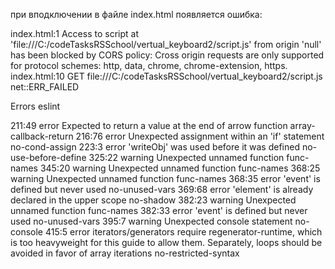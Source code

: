 
при вподключении в файле index.html  <script src="index.js" type="module"></script> появляется ошибка:

index.html:1 Access to script at 'file:///C:/codeTasksRSSchool/vertual_keyboard2/script.js' from origin 'null' has been blocked by CORS policy: Cross origin requests are only supported for protocol schemes: http, data, chrome, chrome-extension, https.
index.html:10 GET file:///C:/codeTasksRSSchool/vertual_keyboard2/script.js net::ERR_FAILED


Errors eslint

  211:49  error    Expected to return a value at the end of arrow function
                                              array-callback-return
  216:76  error    Unexpected assignment within an 'if' statement
                                              no-cond-assign
  223:3   error    'writeObj' was used before it was defined
                                              no-use-before-define
  325:22  warning  Unexpected unnamed function
                                              func-names
  345:20  warning  Unexpected unnamed function
                                              func-names
  368:25  warning  Unexpected unnamed function
                                              func-names
  368:35  error    'event' is defined but never used
                                              no-unused-vars
  369:68  error    'element' is already declared in the upper scope
                                              no-shadow
  382:23  warning  Unexpected unnamed function
                                              func-names
  382:33  error    'event' is defined but never used
                                              no-unused-vars
  395:7   warning  Unexpected console statement
                                              no-console
  415:5   error    iterators/generators require regenerator-runtime, which is too heavyweight for this guide to allow them. Separately, loops should be avoided in favor of array iterations  no-restricted-syntax
